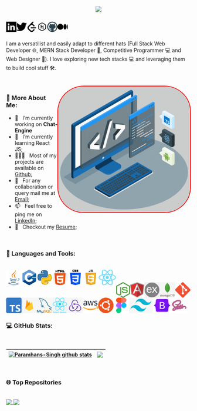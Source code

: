 <h1 align="center">
  <a href="https://git.io/typing-svg">
    <img src="https://readme-typing-svg.herokuapp.com/?lines=Hello,+Everyone!+👋;This+is+Paramhans+Singh..;Nice+to+meet+you!&align=center&size=35">
  </a>
</h1>
<a href='https://www.linkedin.com/in/paramhans-singh13/'><img align='left' alt="linkedin" src="./assets/linkedin.svg" height='28px'/></a>
<a href='https://twitter.com/ParamSingh1303'><img align='left' alt="twitter" src="./assets/twitter.svg" height='28px'/></a>
<a href='https://leetcode.com/paramsingh03/'><img align='left' alt="leetcode" src="./assets/leetcode.svg" height='28px'/></a>
<a href='https://www.hackerrank.com/paramsingh1303?hr_r=1'><img align='left' alt="hackerrank" src="./assets/hackerrank.svg" height='28px'/></a>
<a href='https://github.com/Paramhans-Singh'><img align='left' alt="github" src="./assets/github.svg" height='28px'/></a>
<a href='https://medium.com/@paramsingh13'><img align='left' alt="medium" src="./assets/medium.svg" height='28px'/></a>
<br>
<br>
<br>
<div>
I am a versatilist and easily adapt to different hats (Full Stack Web Developer 🌐, MERN Stack Developer 📱, Competitive Programmer 💻 and Web Designer 🎨). I love exploring new tech stacks 💻 and leveraging them to build cool stuff 🛠️. 
</div>
<br>
<br>
<img align="right" alt="GIF" src="./techstack.gif" width="360px" style="border-radius:20%; border:2px red solid"> 

### 🧐 More About Me:

- 🔭 &nbsp; I’m currently working on **Chat-Engine**
- 🌱 &nbsp; I’m currently learning React JS; 
- 👨🏻‍💻 &nbsp; Most of my projects are available on [Github](https://github.com/Paramhans-Singh);
- 💬 &nbsp; For any collaboration or query mail me at [Email](paramhanssingh084@gmail.com);
- 📫 &nbsp; Feel free to ping me on [LinkedIn](https://www.linkedin.com/in/paramhans-singh13/);
- 📝 &nbsp; Checkout my [Resume](https://drive.google.com/file/d/15cVu-vBQDo0m4yT3Z0a5k1iaY3ri0h0L/view?usp=sharing);
<br>

### 🔨 Languages and Tools:
<br>
<a href="https://www.java.com" target="_blank"><img align="left" alt="Java" height ="42px" src="./assets/java.png"></a>
<a href="https://isocpp.org/" target="_blank"> <img src="./assets/c++.png" align="left" alt="c++" height='42px'> </a>
<a href="https://www.python.org" target="_blank"><img align="left" alt="Python" height ="42px" src="./assets/python.webp"></a>
<a href="https://html.com/" target="_blank"> <img src="./assets/html.png" align="left" alt="html" height='42px'> </a>
<a href="https://www.w3.org/Style/CSS/Overview.en.html" target="_blank"> <img src="./assets/css.png" align="left" alt="css" height='42px'> </a>
<a href="https://developer.mozilla.org/en-US/docs/Web/JavaScript" target="_blank"> <img align="left" alt="JavaScript" height ="42px"  src="./assets/js.webp"> </a>
<a href="https://reactjs.org/" target="_blank"> <img align="left" alt="React" height ="42px" src="./assets/reactjs.png"></a>
<br>
<br>
<a href="https://nodejs.org" target="_blank"><img align="left" alt="Node.js" height ="42px" src="./assets/node.png"></a>
<a href="https://angular.io/" target="_blank"> <img src="./assets/angular.svg" align="left" alt="angular" height='42px'> </a>
<a href="https://expressjs.com/" target="_blank"> <img src="./assets/express.png" align="left" alt="express" height='42px'> </a>
<a href="https://www.mongodb.com/" target="_blank"> <img src="./assets/monog.png" align="left" alt="mongodb" height='42px'> </a>
<a href="https://git-scm.com/" target="_blank"> <img src="./assets/git.png" align="left" alt="git" height='42px'> </a>
<a href="https://www.typescriptlang.org/" target="_blank"><img align="left" alt="Typescirpt" height ="42px" src="./assets/typescript.png"></a>
<a href="https://firebase.google.com/" target="_blank"> <img align="left" src="./assets/firebase.png" alt="firebase" height ="42px"> </a>
<a href="https://www.mysql.com/" target="_blank"> <img src="./assets/mysql.png" align="left" alt="mysql" height='42px'> </a>
<a href="https://reactnative.dev/" target="_blank"> <img src="./assets/native.png" align="left" alt="react-native" height='42px'> </a>
<a href="https://redux.js.org/" target="_blank"> <img src="./assets/redux.png" align="left" alt="redux" height='42px'> </a>
<a href="https://aws.amazon.com/free/?trk=14a4002d-4936-4343-8211-b5a150ca592b&sc_channel=ps&ef_id=CjwKCAjwxOymBhAFEiwAnodBLHMYFgsBrGYXlhq53spCAvqQF7tUOGjPuGpv0rKNEzpm91Bbze-CExoCW2UQAvD_BwE:G:s&s_kwcid=AL!4422!3!453325184782!e!!g!!aws!10712784856!111477279771&all-free-tier.sort-by=item.additionalFields.SortRank&all-free-ti" target="_blank"> <img src="./assets/aws.webp" align="left" alt="aws" height='42px'> </a>
<a href="https://ubuntu.com/" target="_blank"> <img src="./assets/ubuntu.png" align="left" alt="ubuntu" height='42px'> </a>
<a href="https://www.figma.com/" target="_blank"> <img src="./assets/figma.png" align="left" alt="figma" height='42px'> </a>
<a href="https://www.figma.com/" target="_blank"> <img src="./assets/tailwind.png" align="left" alt="tailwind" height='42px'> </a>
<br>
<br>
<a href="https://www.figma.com/" target="_blank"> <img src="./assets/bootstrap.png" align="left" alt="bootstrap" height='42px'> </a>
<a href="https://www.figma.com/" target="_blank"> <img src="./assets/sass.webp" align="left" alt="sass" height='42px'> </a>
<br>
<br>
<br>

###  💻  GitHub Stats:

<br>

<a href="https://github.com/Paramhans-Singh/github-readme-stats"><img align="center" src="https://github-readme-stats.vercel.app/api?username=Paramhans-Singh&show_icons=true&include_all_commits=true&theme=buefy&hide_border=true" alt="Paramhans-Singh github stats"></a> | <a href="https://github.com/Paramhans-Singh/github-readme-stats"><img align="center" src="https://github-readme-stats.vercel.app/api/top-langs/?username=Paramhans-Singh&layout=compact&theme=buefy&hide_border=true"></a>
| ------------- | ------------- |
<br>

### 🌐 Top Repositories

<br>
<a href="https://github.com/Paramhans-Singh/Portfolio">
  <img align="center" src="https://github-readme-stats.vercel.app/api/pin/?username=Paramhans-Singh&repo=Portfolio&theme=buefy" />
</a>
<a href="https://github.com/Paramhans-Singh/5Mart">
  <img align="center" src="https://github-readme-stats.vercel.app/api/pin/?username=Paramhans-Singh&repo=5Mart&theme=buefy" />
</a>

